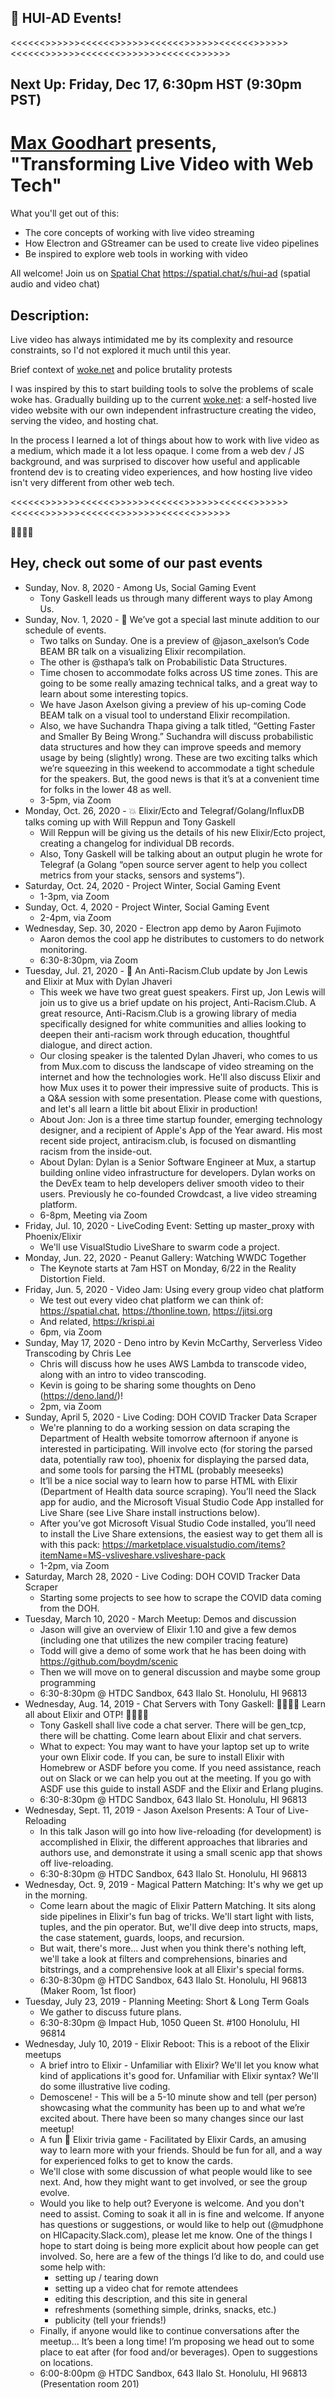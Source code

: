 ## 📣 HUI-AD Events!

<<<<<<>>>>>><<<<<<>>>>>><<<<<<>>>>>><<<<<<>>>>>><<<<<<>>>>>><<<<<<<>>>>>>><<<<<<>>>>>>

## Next Up: Friday, Dec 17, 6:30pm HST (9:30pm PST)

# [Max Goodhart](https://twitter.com/chromakode) presents, "Transforming Live Video with Web Tech"
What you'll get out of this:
- The core concepts of working with live video streaming
- How Electron and GStreamer can be used to create live video pipelines
- Be inspired to explore web tools in working with video

All welcome! Join us on [Spatial Chat](https://spatial.chat/s/hui-ad) https://spatial.chat/s/hui-ad (spatial audio and video chat)

## Description:

Live video has always intimidated me by its complexity and resource constraints, so I'd not explored it much until this year.

Brief context of [woke.net](http://woke.net) and police brutality protests

I was inspired by this to start building tools to solve the problems of scale woke has. Gradually building up to the current [woke.net](http://woke.net): a self-hosted live video website with our own independent infrastructure creating the video, serving the video, and hosting chat.

In the process I learned a lot of things about how to work with live video as a medium, which made it a lot less opaque. I come from a web dev / JS background, and was surprised to discover how useful and applicable frontend dev is to creating video experiences, and how hosting live video isn't very different from other web tech.

<<<<<<>>>>>><<<<<<>>>>>><<<<<<>>>>>><<<<<<>>>>>><<<<<<>>>>>><<<<<<<>>>>>>><<<<<<>>>>>>

🏁🏁🏁🏁

## Hey, check out some of our past events

* Sunday, Nov. 8, 2020 - Among Us, Social Gaming Event
  - Tony Gaskell leads us through many different ways to play Among Us.
* Sunday, Nov. 1, 2020 - 🦄 We’ve got a special last minute addition to our schedule of events.
  - Two talks on Sunday. One is a preview of @jason_axelson’s Code BEAM BR talk on a visualizing Elixir recompilation. 
  - The other is @sthapa’s talk on Probabilistic Data Structures. 
  - Time chosen to accommodate folks across US time zones. This are going to be some really amazing technical talks, and a great way to learn about some interesting topics.
  - We have Jason Axelson giving a preview of his up-coming Code BEAM talk on a visual tool to understand Elixir recompilation.
  - Also, we have Suchandra Thapa giving a talk titled, “Getting Faster and Smaller By Being Wrong.” Suchandra will discuss probabilistic data structures and how they can improve speeds and memory usage by being (slightly) wrong. These are two exciting talks which we’re squeezing in this weekend to accommodate a tight schedule for the speakers. But, the good news is that it’s at a convenient time for folks in the lower 48 as well.
  - 3-5pm, via Zoom
* Monday, Oct. 26, 2020 - 💥 Elixir/Ecto and Telegraf/Golang/InfluxDB talks coming up with Will Reppun and Tony Gaskell
  - Will Reppun will be giving us the details of his new Elixir/Ecto project, creating a changelog for individual DB records.
  - Also, Tony Gaskell will be talking about an output plugin he wrote for Telegraf (a Golang “open source server agent to help you collect metrics from your stacks, sensors and systems”).
* Saturday, Oct. 24, 2020 - Project Winter, Social Gaming Event
  - 1-3pm, via Zoom
* Sunday, Oct. 4, 2020 - Project Winter, Social Gaming Event
  - 2-4pm, via Zoom
* Wednesday, Sep. 30, 2020 - Electron app demo by Aaron Fujimoto
  - Aaron demos the cool app he distributes to customers to do network monitoring.
  - 6:30-8:30pm, via Zoom
* Tuesday, Jul. 21, 2020 - 📣 An Anti-Racism.Club update by Jon Lewis and Elixir at Mux with Dylan Jhaveri
  - This week we have two great guest speakers. First up, Jon Lewis will join us to give us a brief update on his project, Anti-Racism.Club. A great resource, Anti-Racism.Club is a growing library of media specifically designed for white communities and allies looking to deepen their anti-racism work through education, thoughtful dialogue, and direct action.
  - Our closing speaker is the talented Dylan Jhaveri, who comes to us from Mux.com to discuss the landscape of video streaming on the internet and how the technologies work. He'll also discuss Elixir and how Mux uses it to power their impressive suite of products. This is a Q&A session with some presentation. Please come with questions, and let's all learn a little bit about Elixir in production!
  - About Jon: Jon is a three time startup founder, emerging technology designer, and a recipient of Apple's App of the Year award. His most recent side project, antiracism.club, is focused on dismantling racism from the inside-out.
  - About Dylan: Dylan is a Senior Software Engineer at Mux, a startup building online video infrastructure for developers. Dylan works on the DevEx team to help developers deliver smooth video to their users. Previously he co-founded Crowdcast, a live video streaming platform.
  - 6-8pm, Meeting via Zoom
* Friday, Jul. 10, 2020 - LiveCoding Event: Setting up master_proxy with Phoenix/Elixir
  - We'll use VisualStudio LiveShare to swarm code a project.
* Monday, Jun. 22, 2020 - Peanut Gallery: Watching WWDC Together
  - The Keynote starts at 7am HST on Monday, 6/22 in the Reality Distortion Field.
* Friday, Jun. 5, 2020 - Video Jam: Using every group video chat platform
  - We test out every video chat platform we can think of: https://spatial.chat, https://thonline.town, https://jitsi.org
  - And related, https://krispi.ai
  - 6pm, via Zoom
* Sunday, May 17, 2020 - Deno intro by Kevin McCarthy, Serverless Video Transcoding by Chris Lee
  - Chris will discuss how he uses AWS Lambda to transcode video, along with an intro to video transcoding.
  - Kevin is going to be sharing some thoughts on Deno (https://deno.land/)!
  - 2pm, via Zoom
* Sunday, April 5, 2020 - Live Coding: DOH COVID Tracker Data Scraper
  - We're planning to do a working session on data scraping the Department of Health website tomorrow afternoon if anyone is interested in participating. Will involve ecto (for storing the parsed data, potentially raw too), phoenix for displaying the parsed data, and some tools for parsing the HTML (probably meeseeks)
  - It’ll be a nice social way to learn how to parse HTML with Elixir (Department of Health data source scraping). You’ll need the Slack app for audio, and the Microsoft Visual Studio Code App installed for Live Share (see Live Share install instructions below).
  - After you’ve got Microsoft Visual Studio Code installed, you’ll need to install the Live Share extensions, the easiest way to get them all is with this pack: https://marketplace.visualstudio.com/items?itemName=MS-vsliveshare.vsliveshare-pack
  - 1-2pm, via Zoom
* Saturday, March 28, 2020 - Live Coding: DOH COVID Tracker Data Scraper
  - Starting some projects to see how to scrape the COVID data coming from the DOH.
* Tuesday, March 10, 2020 - March Meetup: Demos and discussion
  - Jason will give an overview of Elixir 1.10 and give a few demos (including one that utilizes the new compiler tracing feature)
  - Todd will give a demo of some work that he has been doing with https://github.com/boydm/scenic
  - Then we will move on to general discussion and maybe some group programming
  - 6:30-8:30pm @ HTDC Sandbox, 643 Ilalo St. Honolulu, HI 96813
* Wednesday, Aug. 14, 2019 - Chat Servers with Tony Gaskell: 🎉🎉🎉🎉 Learn all about Elixir and OTP! 🎉🎉🎉🎉
  - Tony Gaskell shall live code a chat server. There will be gen_tcp, there will be chatting. Come learn about Elixir and chat servers.
  - What to expect: You may want to have your laptop set up to write your own Elixir code. If you can, be sure to install Elixir with Homebrew or ASDF before you come. If you need assistance, reach out on Slack or we can help you out at the meeting. If you go with ASDF use this guide to install ASDF and the Elixir and Erlang plugins.
  - 6:30-8:30pm @ HTDC Sandbox, 643 Ilalo St. Honolulu, HI 96813
* Wednesday, Sept. 11, 2019 - Jason Axelson Presents: A Tour of Live-Reloading
  - In this talk Jason will go into how live-reloading (for development) is accomplished in Elixir, the different approaches that libraries and authors use, and demonstrate it using a small scenic app that shows off live-reloading.
  - 6:30-8:30pm @ HTDC Sandbox, 643 Ilalo St. Honolulu, HI 96813
* Wednesday, Oct. 9, 2019 - Magical Pattern Matching: It's why we get up in the morning.
  - Come learn about the magic of Elixir Pattern Matching. It sits along side pipelines in Elixir's fun bag of tricks. We'll start light with lists, tuples, and the pin operator. But, we'll dive deep into structs, maps, the case statement, guards, loops, and recursion.
  - But wait, there's more... Just when you think there's nothing left, we'll take a look at filters and comprehensions, binaries and bitstrings, and a comprehensive look at all Elixir's special forms.
  - 6:30-8:30pm @ HTDC Sandbox, 643 Ilalo St. Honolulu, HI 96813 (Maker Room, 1st floor)
* Tuesday, July 23, 2019 - Planning Meeting: Short & Long Term Goals
  - We gather to discuss future plans.
  - 6:30-8:30pm @ Impact Hub, 1050 Queen St. #100 Honolulu, HI 96814
* Wednesday, July 10, 2019 - Elixir Reboot: This is a reboot of the Elixir meetups
  - A brief intro to Elixir - Unfamiliar with Elixir? We'll let you know what kind of applications it's good for. Unfamiliar with Elixir syntax? We'll do some illustrative live coding.
  - Demoscene! - This will be a 5-10 minute show and tell (per person) showcasing what the community has been up to and what we’re excited about. There have been so many changes since our last meetup!
  - A fun 🧐 Elixir trivia game - Facilitated by Elixir Cards, an amusing way to learn more with your friends. Should be fun for all, and a way for experienced folks to get to know the cards.
  - We'll close with some discussion of what people would like to see next. And, how they might want to get involved, or see the group evolve.
  - Would you like to help out? Everyone is welcome. And you don't need to assist. Coming to soak it all in is fine and welcome. If anyone has questions or suggestions, or would like to help out (@mudphone on HICapacity.Slack.com), please let me know. One of the things I hope to start doing is being more explicit about how people can get involved. So, here are a few of the things I’d like to do, and could use some help with:
    - setting up / tearing down
    - setting up a video chat for remote attendees
    - editing this description, and this site in general
    - refreshments (something simple, drinks, snacks, etc.)
    - publicity (tell your friends!)
  - Finally, if anyone would like to continue conversations after the meetup... It’s been a long time! I’m proposing we head out to some place to eat after (for food and/or beverages). Open to suggestions on locations.
  - 6:00-8:00pm @ HTDC Sandbox, 643 Ilalo St. Honolulu, HI 96813 (Presentation room 201)

